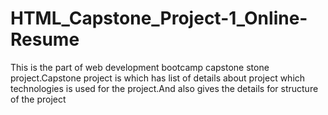 # HTML_Capstone_Project-1_Online-Resume
This is the part of web development bootcamp capstone stone project.Capstone project is which has list of details about project which technologies is used for the project.And also gives the details for structure of the project  
